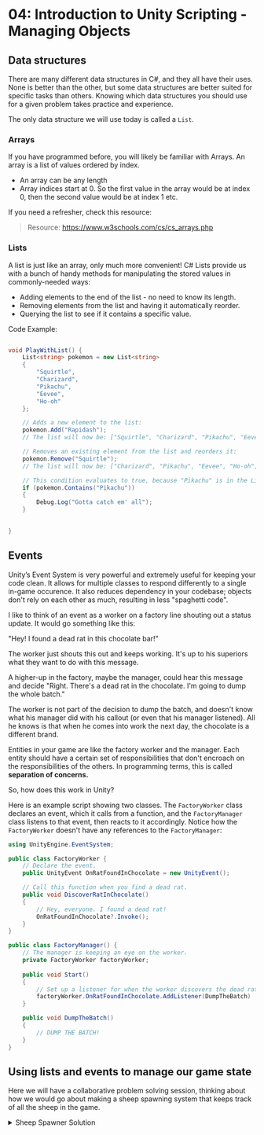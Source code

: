 # 04: Introduction to Unity Scripting - Managing Objects 


## Data structures

There are many different data structures in C#, and they all have their uses. None is better than the other, but some data structures are better suited for specific tasks than others. Knowing which data structures you should use for a given problem takes practice and experience.

The only data structure we will use today is called a `List`.

### Arrays

If you have programmed before, you will likely be familiar with Arrays. An array is a list of values ordered by index.

- An array can be any length
- Array indices start at 0. So the first value in the array would be at index 0, then the second value would be at index 1 etc.

If you need a refresher, check this resource:

> Resource: <https://www.w3schools.com/cs/cs_arrays.php>

### Lists

A list is just like an array, only much more convenient! C# Lists provide us with a bunch of handy methods for manipulating the stored values in commonly-needed ways:

- Adding elements to the end of the list - no need to know its length.
- Removing elements from the list and having it automatically reorder.
- Querying the list to see if it contains a specific value.

Code Example:

```csharp

void PlayWithList() {
    List<string> pokemon = new List<string> 
    {
        "Squirtle",
        "Charizard",
        "Pikachu",
        "Eevee",
        "Ho-oh"
    };

    // Adds a new element to the list:
    pokemon.Add("Rapidash");
    // The list will now be: ["Squirtle", "Charizard", "Pikachu", "Eevee", "Ho-oh", "Rapidash"]

    // Removes an existing element from the list and reorders it:
    pokemon.Remove("Squirtle");
    // The list will now be: ["Charizard", "Pikachu", "Eevee", "Ho-oh", "Rapidash"]

    // This condition evaluates to true, because "Pikachu" is in the List:
    if (pokemon.Contains("Pikachu")) 
    {
        Debug.Log("Gotta catch em' all");
    }
    

}

```

## Events

Unity’s Event System is very powerful and extremely useful for keeping your code clean. It allows for multiple classes to respond differently to a single in-game occurence. It also reduces dependency in your codebase; objects don't rely on each other as much, resulting in less "spaghetti code".

I like to think of an event as a worker on a factory line shouting out a status update. It would go something like this:

"Hey! I found a dead rat in this chocolate bar!"

The worker just shouts this out and keeps working. It's up to his superiors what they want to do with this message.

A higher-up in the factory, maybe the manager, could hear this message and decide "Right. There's a dead rat in the chocolate. I'm going to dump the whole batch."

The worker is not part of the decision to dump the batch, and doesn't know what his manager did with his callout (or even that his manager listened). All he knows is that when he comes into work the next day, the chocolate is a different brand.

Entities in your game are like the factory worker and the manager. Each entity should have a certain set of responsibilities that don't encroach on the responsibilities of the others. In programming terms, this is called **separation of concerns.**

So, how does this work in Unity?

Here is an example script showing two classes. The `FactoryWorker` class declares an event, which it calls from a function, and the `FactoryManager` class listens to that event, then reacts to it accordingly. Notice how the `FactoryWorker` doesn't have any references to the `FactoryManager`:

```csharp
using UnityEngine.EventSystem;

public class FactoryWorker {
    // Declare the event.
    public UnityEvent OnRatFoundInChocolate = new UnityEvent();

    // Call this function when you find a dead rat.
    public void DiscoverRatInChocolate() 
    {
        // Hey, everyone. I found a dead rat!
        OnRatFoundInChocolate?.Invoke();
    }
}

public class FactoryManager() {
    // The manager is keeping an eye on the worker.
    private FactoryWorker factoryWorker;
    
    public void Start() 
    {
        // Set up a listener for when the worker discovers the dead rat.
        factoryWorker.OnRatFoundInChocolate.AddListener(DumpTheBatch)
    }

    public void DumpTheBatch() 
    {
        // DUMP THE BATCH!
    }
}
```


## Using lists and events to manage our game state

Here we will have a collaborative problem solving session, thinking about how we would go about making a sheep spawning system that keeps track of all the sheep in the game.




<details>
<summary>Sheep Spawner Solution</summary>

Set up a Game Object `Sheep Spawner` and give it as many empty children as you want. These empty Game Objects will be used as spawn positions for the sheep.

Give `Sheep Spawner` a script along these lines:



```csharp
public bool canSpawn = true; 

public GameObject sheepPrefab; 
public List<Transform> sheepSpawnPositions = new List<Transform>(); 
public float timeBetweenSpawns; 

private List<GameObject> sheepList = new List<GameObject>(); 

private void Start() 
{
    StartCoroutine(SpawnRoutine());
}

private void SpawnSheep()
{
    Vector3 randomPosition = sheepSpawnPositions[Random.Range(0, sheepSpawnPositions.Count)].position; 
    GameObject sheep = Instantiate(sheepPrefab, randomPosition, sheepPrefab.transform.rotation); 
    sheep.OnEatenHay.AddListener(HandleSheepEatenHay);
    sheep.OnDropped.AddListener(HandleSheepDropped);
    sheepList.Add(sheep);
}

private void HandleSheepEatenHay(GameObject sheep) {
    sheepList.Remove(sheep);
    // Later we could add some points here.
}

private void HandleSheepDropped(GameObject sheep) {
    sheepList.Remove(sheep);
}

private IEnumerator SpawnRoutine() 
{
    while (canSpawn) 
    {
        SpawnSheep(); 
        yield return new WaitForSeconds(timeBetweenSpawns); 
    }
}

public void DestroyAllSheep()
{
    foreach (GameObject sheep in sheepList)
    {
        Destroy(sheep);
    }

    sheepList.Clear();
}
```

</details>
